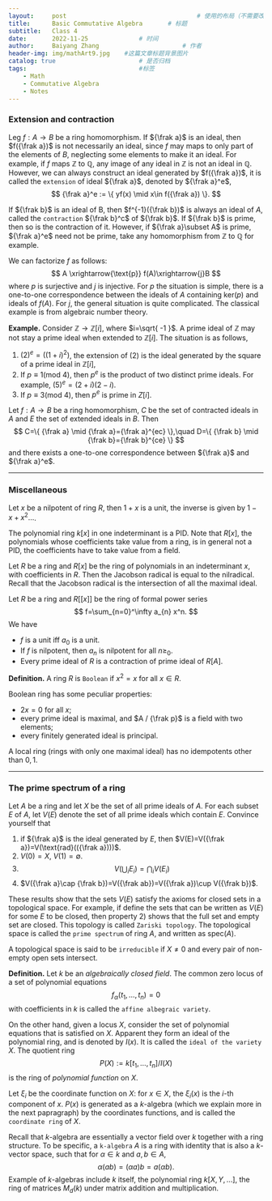 ```yaml
---
layout:     post   				                    # 使用的布局（不需要改）
title:      Basic Commutative Algebra		# 标题 
subtitle:   Class 4
date:       2022-11-25 				# 时间
author:     Baiyang Zhang 						# 作者
header-img: img/mathArt9.jpg 	#这篇文章标题背景图片
catalog: true 						# 是否归档
tags:								#标签
    - Math
    - Commutative Algebra
    - Notes
---
```


### Extension and contraction

Leg $f:A\to B$ be a ring homomorphism. If ${\frak a}$ is an ideal, then $f({\frak a})$ is not necessarily an ideal, since $f$ may maps to only part of the elements of $B$, neglecting some elements to make it an ideal. For example, if $f$ maps $\mathbb{Z}$ to $\mathbb{Q}$, any image of any ideal in $\mathbb{Z}$ is not an ideal in $\mathbb{Q}$. However, we can always construct an ideal generated by $f({\frak a})$, it is called the `extension` of ideal ${\frak a}$, denoted by ${\frak a}^e$,
$$
{\frak a}^e :=  \{ yf(x) \mid x\in f({\frak a}) \}. 
$$

If ${\frak b}$ is an ideal of B, then $f^{-1}({\frak b})$ is always an ideal of $A$, called the `contraction` ${\frak b}^c$ of ${\frak b}$. If ${\frak b}$ is prime, then so is the contraction of it. However, if ${\frak a}\subset A$ is prime, ${\frak a}^e$ need not be prime, take any homomorphism from $\mathbb{Z}$ to $\mathbb{Q}$ for example. 

We can factorize $f$ as follows:
$$
A \xrightarrow{\text{p}} f(A)\xrightarrow{j}B
$$
where $p$ is surjective and $j$ is injective. For $p$ the situation is simple, there is a one-to-one correspondence between the ideals of $A$ containing $\text{ker}(p)$ and ideals of $f(A)$. For $j$, the general situation is quite complicated. The classical example is from algebraic number theory. 

**Example.** Consider $\mathbb{Z}\to \mathbb{Z}[i]$, where $i=\sqrt{ -1 }$. A prime ideal of $\mathbb{Z}$ may not stay a prime ideal when extended to $\mathbb{Z}[i]$.  The situation is as follows,
1. $(2)^e=((1+i)^2)$, the extension of $(2)$ is the ideal generated by the square of a prime ideal in $\mathbb{Z}[i]$,
2. If $p\equiv {1}(\text{mod }4)$, then $p^e$ is the product of two distinct prime ideals. For example, $(5)^e=(2+i)(2-i)$.
3. If $p\equiv {3}(\text{mod }4)$, then $p^e$ is prime in $Z[i]$. 

Let $f:A\to B$ be a ring homomorphism, $C$ be the set of contracted ideals in $A$ and $E$ the set of extended ideals in $B$. Then
$$
C=\{ {\frak a} \mid {\frak a}={\frak a}^{ec} \},\quad D=\{ {\frak b} \mid {\frak b}={\frak b}^{ce} \}  
$$
and there exists a one-to-one correspondence between ${\frak a}$ and ${\frak a}^e$. 

- - -

### Miscellaneous

Let $x$ be a nilpotent of ring $R$, then $1+x$ is a unit, the inverse is given by $1-x+x^2\dots$.


The polynomial ring $k[x]$ in one indeterminant is a PID. Note that $R[x]$, the polynomials whose coefficients take value from a ring, is in general not a PID, the coefficients have to take value from a field. 

Let $R$ be a ring and $R[x]$ be the ring of polynomials in an indeterminant $x$, with coefficients in $R$. Then the Jacobson radical is equal to the nilradical. Recall that the Jacobson radical is the intersection of all the maximal ideal.

Let $R$ be a ring and $R[[x]]$ be the ring of formal power series 
$$
f=\sum_{n=0}^\infty a_{n} x^n.
$$
We have
- $f$ is a unit iff $a_{0}$ is a unit.
- If $f$ is nilpotent, then $a_{n}$ is nilpotent for all $n\geq_{0}$.
- Every prime ideal of $R$ is a contraction of prime ideal of $R[A]$.

**Definition.** A ring $R$ is `Boolean` if $x^{2}=x$ for all $x\in R$. 

Boolean ring has some peculiar properties:
- $2x=0$ for all $x$;
- every prime ideal is maximal, and $A / {\frak p}$ is a field with two elements;
- every finitely generated ideal is principal.

A local ring (rings with only one maximal ideal) has no idempotents other than $0,1$.

- - -
### The prime spectrum of a ring

Let $A$ be a ring and let $X$ be the set of all prime ideals of $A$. For each subset $E$ of $A$, let $V(E)$ denote the set of all prime ideals which contain $E$. Convince yourself that
1. if ${\frak a}$ is the ideal generated by $E$, then $V(E)=V({\frak a})=V(\text{rad}(({\frak a})))$. 
2. $V(0)=X$, $V(1)=\emptyset$.
3. $$
V\left(   \bigcup_{i} E_{i} \right) = \bigcap_{i}V(E_{i})
$$
4. $V({\frak a}\cap {\frak b})=V({\frak ab})=V({\frak a})\cup V({\frak b})$.

These results show that the sets $V(E)$ satisfy the axioms for closed sets in a topological space. For example, if define the sets that can be written as $V(E)$ for some $E$ to be closed, then property 2) shows that the full set and empty set are closed. This topology is called `Zariski topology`. The topological space is called the `prime spectrum` of ring $A$, and written as $\text{spec}(A)$. 

A topological space is said to be `irreducible` if $X\neq 0$ and every pair of non-empty open sets intersect. 

**Definition.** Let $k$ be an *algebraically closed field*. The common zero locus of a set of polynomial equations
$$
f_{\alpha}(t_{1},\dots,t_{n}) = 0
$$
with coefficients in $k$ is called the `affine albegraic variety`.

On the other hand, given a locus $X$, consider the set of polynomial equations that is satisfied on $X$. Apparent they form an ideal of the polynomial ring, and is denoted by $I(x)$. It is called the `ideal of the variety` $X$. The quotient ring 
$$
P(X) := k[t_{1},\dots,t_{n}] / I(X)
$$
is the ring of *polynomial function* on $X$. 

Let $\xi_{i}$ be the coordinate function on $X$: for $x\in X$, the $\xi_{i}(x)$ is the $i$-th component of $x$. $P(x)$ is generated as a $k$-algebra (which we explain more in the next papragraph) by the coordinates functions, and is called the `coordinate ring` of $X$. 

Recall that $k$-algebra are essentially a vector field over $k$ together with a ring structure. To be specific, a `k-algebra` $A$ is a ring with identity that is also a $k$-vector space, such that for $\alpha\in k$ and $a,b\in A$, 
$$
\alpha(ab) = (\alpha a)b = a (\alpha b).
$$
Example of $k$-algebras include $k$ itself, the polynomial ring $k[X,{Y},...]$, the ring of matrices $M_{d}(k)$ under matrix addition and multiplication.


